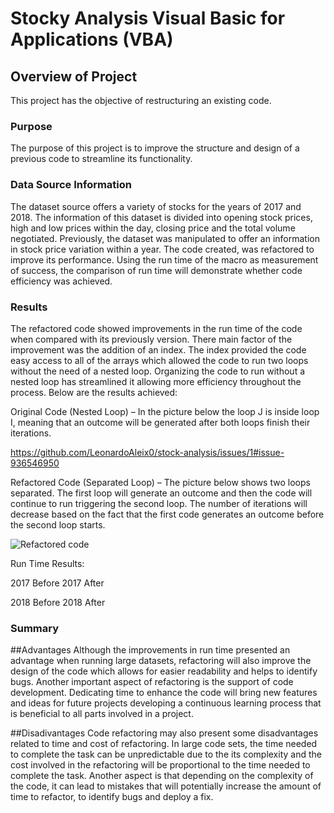 # **Stocky Analysis Visual Basic for Applications (VBA)**

 ## Overview of Project

This project has the objective of restructuring an existing code.

### Purpose
The purpose of this project is to improve the structure and design of a previous code to streamline its functionality. 

### Data Source Information
 The dataset source offers a variety of stocks for the years of 2017 and 2018. The information of this dataset is divided into opening stock prices, high and low prices within the day, closing price and the total volume negotiated. 
Previously, the dataset was manipulated to offer an information in stock price variation within a year. The code created, was refactored to improve its performance. Using the run time of the macro as measurement of success, the comparison of run time will demonstrate whether code efficiency was achieved. 

### Results 
The refactored code showed improvements in the run time of the code when compared with its previously version. There main factor of the improvement was the addition of an index. The index provided the code easy access to all of the arrays which allowed the code to run two loops without the need of a nested loop.
Organizing the code to run without a nested loop has streamlined it allowing more efficiency throughout the process. Below are the results achieved:


Original Code (Nested Loop) – In the picture below the loop J is inside loop I, meaning that an outcome will be generated after both loops finish their iterations. 
 
https://github.com/LeonardoAleix0/stock-analysis/issues/1#issue-936546950




Refactored Code (Separated Loop) – The picture below shows two loops separated. The first loop will generate an outcome and then the code will continue to run triggering the second loop. The number of iterations will decrease based on the fact that the first code generates an outcome before the second loop starts.  
 
![Refactored code](https://user-images.githubusercontent.com/86136535/124400450-7ea5f800-dcf0-11eb-919e-bd5406d7bba4.png)


 Run Time Results:


2017 Before	2017 After
 	 
 
2018 Before	2018 After
 	 


### Summary
##Advantages
Although the improvements in run time presented an advantage when running large datasets, refactoring will also improve the design of the code which allows for easier readability and helps to identify bugs.
Another important aspect of refactoring is the support of code development. Dedicating time to enhance the code will bring new features and ideas for future projects developing a continuous learning process that is beneficial to all parts involved in a project.

##Disadivantages
Code refactoring may also present some disadvantages related to time and cost of refactoring. In large code sets, the time needed to complete the task can be unpredictable due to the its complexity and the cost involved in the refactoring will be proportional to the time needed to complete the task. Another aspect is that depending on the complexity of the code, it can lead to mistakes that will potentially increase the amount of time to refactor, to identify bugs and deploy a fix.


